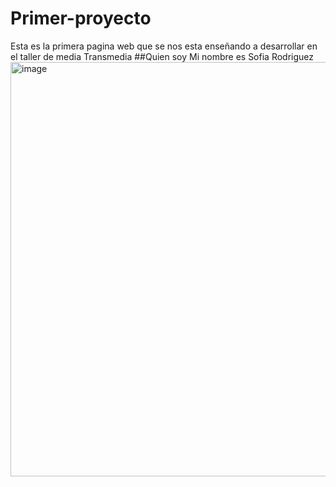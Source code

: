 # Primer-proyecto
Esta es la primera pagina web que se nos esta enseñando a desarrollar en el taller de media Transmedia
##Quien soy
Mi nombre es Sofia Rodriguez
<img width="1199" height="663" alt="image" src="https://github.com/user-attachments/assets/9fe10076-feb3-47df-b28e-9d8bf1796f86" />

